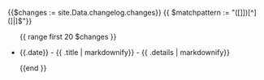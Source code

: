 {{$changes := site.Data.changelog.changes}}
{{ $matchpattern := "([]])[^](]|]$"}}

<ul class="recent">
{{ range first 20 $changes }}
  <li><p>{{.date}} - {{ .title | markdownify}} - {{ .details  | markdownify}} </p></li>
  {{end }}
</ul>